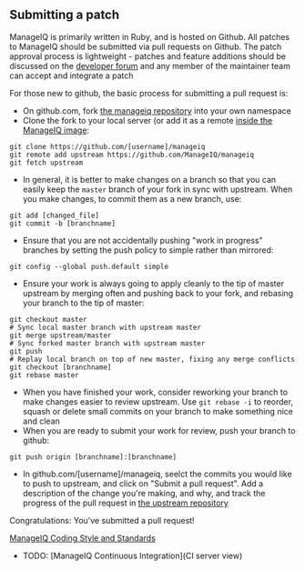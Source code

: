## Submitting a patch

ManageIQ is primarily written in Ruby, and is hosted on Github.
All patches to ManageIQ should be submitted via pull requests on Github.
The patch approval process is lightweight - patches and feature
additions should be discussed on the [developer
forum](http://talk.manageiq.org) and any member of the maintainer team
can accept and integrate a patch

For those new to github, the basic process for submitting a pull request is:

* On github.com, fork [the manageiq 
  repository](https://github.com/ManageIQ/manageiq) into your own namespace
* Clone the fork to your local server (or add it as a remote [inside the
  ManageIQ image](image_update):
```
git clone https://github.com/[username]/manageiq
git remote add upstream https://github.com/ManageIQ/manageiq
git fetch upstream
```
* In general, it is better to make changes on a branch so that you can easily 
  keep the `master` branch of your fork in sync with upstream. When you make
  changes, to commit them as a new branch, use:
```
git add [changed_file]
git commit -b [branchname]
```
* Ensure that you are not accidentally pushing "work in progress" branches by
  setting the push policy to simple rather than mirrored:
```
git config --global push.default simple
```
* Ensure your work is always going to apply cleanly to the tip of master
  upstream by merging often and pushing back to your fork, and rebasing your
  branch to the tip of master:
```
git checkout master
# Sync local master branch with upstream master
git merge upstream/master
# Sync forked master branch with upstream master
git push
# Replay local branch on top of new master, fixing any merge conflicts
git checkout [branchname]
git rebase master
```
* When you have finished your work, consider reworking your branch to make
  changes easier to review upstream. Use `git rebase -i` to reorder, squash or
  delete small commits on your branch to make something nice and clean
* When you are ready to submit your work for review, push your branch to
  github:
```
git push origin [branchname]:[branchname]
```
* In github.com/[username]/manageiq, seelct the commits you would like to push
  to upstream, and click on "Submit a pull request". Add a description of the
  change you're making, and why, and track the progress of the pull request in
  [the upstream repository](https://github.com/ManageIQ/manageiq)

Congratulations: You've submitted a pull request!

[ManageIQ Coding Style and Standards](https://github.com/ManageIQ/guides/blob/master/coding_style_and_standards.md)

* TODO: [ManageIQ Continuous Integration](CI server view)
